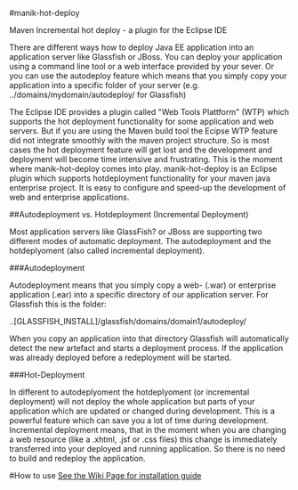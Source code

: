 #manik-hot-deploy

Maven Incremental hot deploy - a plugin for the Eclipse IDE


There are different ways how to deploy Java EE application into an application server 
like Glassfish or JBoss. You can deploy your application using a command line tool or a 
web interface provided by your sever. Or you can use the autodeploy feature which means 
that you simply copy your application into a specific folder of your server 
(e.g. ../domains/mydomain/autodeploy/ for Glassfish)

The Eclipse IDE provides a plugin called "Web Tools Plattform" (WTP) which supports the 
hot deployment functionality for some application and web servers. But if you are using 
the Maven build tool the Ecipse WTP feature did not integrate smoothly with the maven 
project structure. So is most cases the hot deployment feature will get lost and the 
development and deployment will become time intensive and frustrating. This is the moment 
where manik-hot-deploy comes into play. manik-hot-deploy is an Eclipse plugin which supports 
hotdeployment functionality for your maven java enterprise project. It is easy to configure 
and speed-up the development of web and enterprise applications.



##Autodeployment vs. Hotdeployment (Incremental Deployment)

Most application servers like GlassFish? or JBoss are supporting two different modes of 
automatic deployment. The autodeployment and the hotdeplyoment (also called incremental 
deployment).

###Autodeployment

Autodeployment means that you simply copy a web- (.war) or enterprise application (.ear) 
into a specific directory of our application server. For Glassfish this is the folder:

..[GLASSFISH_INSTALL]/glassfish/domains/domain1/autodeploy/

When you copy an application into that directory Glassfish will automatically detect the 
new artefact and starts a deployment process. If the application was already deployed before 
a redeployment will be started.

###Hot-Deployment

In different to autodeplyoment the hotdeplyoment (or incremental deployment) will not deploy 
the whole application but parts of your application which are updated or changed during 
development. This is a powerful feature which can save you a lot of time during development. 
Incremental deployment means, that in the moment when you are changing a web resource 
(like a .xhtml, .jsf or .css files) this change is immediately transferred into your deployed 
and running application. So there is no need to build and redeploy the application.


#How to use
[See the Wiki Page for installation guide](https://github.com/rsoika/manik-hot-deploy/wiki)

